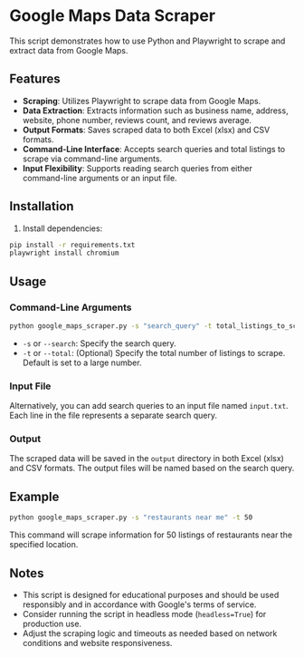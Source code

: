 # Google Maps Data Scraper

This script demonstrates how to use Python and Playwright to scrape and extract data from Google Maps.

## Features

- **Scraping**: Utilizes Playwright to scrape data from Google Maps.
- **Data Extraction**: Extracts information such as business name, address, website, phone number, reviews count, and reviews average.
- **Output Formats**: Saves scraped data to both Excel (xlsx) and CSV formats.
- **Command-Line Interface**: Accepts search queries and total listings to scrape via command-line arguments.
- **Input Flexibility**: Supports reading search queries from either command-line arguments or an input file.

## Installation

1. Install dependencies:

```bash
pip install -r requirements.txt
playwright install chromium
```

## Usage

### Command-Line Arguments

```bash
python google_maps_scraper.py -s "search_query" -t total_listings_to_scrape
```

- `-s` or `--search`: Specify the search query.
- `-t` or `--total`: (Optional) Specify the total number of listings to scrape. Default is set to a large number.

### Input File

Alternatively, you can add search queries to an input file named `input.txt`. Each line in the file represents a separate search query.

### Output

The scraped data will be saved in the `output` directory in both Excel (xlsx) and CSV formats. The output files will be named based on the search query.

## Example

```bash
python google_maps_scraper.py -s "restaurants near me" -t 50
```

This command will scrape information for 50 listings of restaurants near the specified location.

## Notes

- This script is designed for educational purposes and should be used responsibly and in accordance with Google's terms of service.
- Consider running the script in headless mode (`headless=True`) for production use.
- Adjust the scraping logic and timeouts as needed based on network conditions and website responsiveness.



